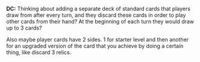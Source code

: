 **DC:**
Thinking about adding a separate deck of standard cards that players draw from after every turn, and they discard these cards in order to play other cards from their hand? At the beginning of each turn they would draw up to 3 cards?

Also maybe player cards have 2 sides. 1 for starter level and then another for an upgraded version of the card that you achieve by doing a certain thing, like discard 3 relics.
